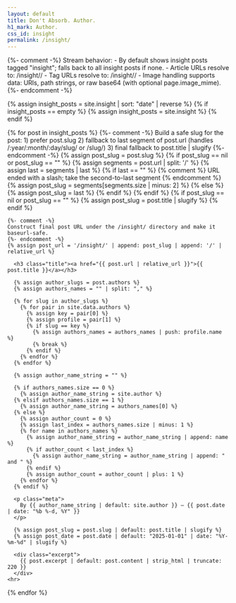 ```yaml
---
layout: default
title: Don't Absorb. Author.
h1_mark: Author.
css_id: insight
permalink: /insight/
---
```


<section id="insights-stream">
  {%- comment -%}
  Stream behavior:
  - By default shows insight posts tagged "insight"; falls back to all insight posts if none.
  - Article URLs resolve to: /insight/<slug>/
  - Tag URLs resolve to: /insight/<tag-slug>/
  - Image handling supports data: URIs, path strings, or raw base64 (with optional page.image_mime).
  {%- endcomment -%}

  {% assign insight_posts = site.insight | sort: "date" | reverse %}
  {% if insight_posts == empty %}
    {% assign insight_posts = site.insight %}
  {% endif %}

  {% for post in insight_posts %}
    {%- comment -%}
    Build a safe slug for the post:
      1) prefer post.slug
      2) fallback to last segment of post.url (handles /:year/:month/:day/slug/ or /slug/)
      3) final fallback to post.title | slugify
    {%- endcomment -%}
    {% assign post_slug = post.slug %}
    {% if post_slug == nil or post_slug == "" %}
      {% assign segments = post.url | split: '/' %}
      {% assign last = segments | last %}
      {% if last == "" %}
        {% comment %} URL ended with a slash; take the second-to-last segment {% endcomment %}
        {% assign post_slug = segments[segments.size | minus: 2] %}
      {% else %}
        {% assign post_slug = last %}
      {% endif %}
    {% endif %}
    {% if post_slug == nil or post_slug == "" %}
      {% assign post_slug = post.title | slugify %}
    {% endif %}

    {%- comment -%}
    Construct final post URL under the /insight/ directory and make it baseurl-safe.
    {%- endcomment -%}
    {% assign post_url = '/insight/' | append: post_slug | append: '/' | relative_url %}

      <h3 class="title"><a href="{{ post.url | relative_url }}">{{ post.title }}</a></h3>

      {% assign author_slugs = post.authors %}
      {% assign authors_names = "" | split: "," %}

      {% for slug in author_slugs %}
        {% for pair in site.data.authors %}
          {% assign key = pair[0] %}
          {% assign profile = pair[1] %}
          {% if slug == key %}
            {% assign authors_names = authors_names | push: profile.name %}
            {% break %}
          {% endif %}
        {% endfor %}
      {% endfor %}

      {% assign author_name_string = "" %}

      {% if authors_names.size == 0 %}
        {% assign author_name_string = site.author %}
      {% elsif authors_names.size == 1 %}
        {% assign author_name_string = authors_names[0] %}
      {% else %}
        {% assign author_count = 0 %}
        {% assign last_index = authors_names.size | minus: 1 %}
        {% for name in authors_names %}
          {% assign author_name_string = author_name_string | append: name %}
          {% if author_count < last_index %}
            {% assign author_name_string = author_name_string | append: " and " %}
          {% endif %}
          {% assign author_count = author_count | plus: 1 %}
        {% endfor %}
      {% endif %}

      <p class="meta">
        By {{ author_name_string | default: site.author }} — {{ post.date | date: "%b %-d, %Y" }}
      </p>
      
      {% assign post_slug = post.slug | default: post.title | slugify %}
      {% assign post_date = post.date | default: "2025-01-01" | date: "%Y-%m-%d" | slugify %}
      
      <div class="excerpt">
        {{ post.excerpt | default: post.content | strip_html | truncate: 220 }}
      </div>
    <hr>
  {% endfor %}
</section>
